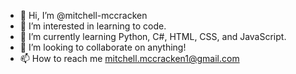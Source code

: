 - 👋 Hi, I’m @mitchell-mccracken
- 👀 I’m interested in learning to code.
- 🌱 I’m currently learning Python, C#, HTML, CSS, and JavaScript.
- 💞️ I’m looking to collaborate on anything!
- 📫 How to reach me mitchell.mccracken1@gmail.com

<!---
mitchell-mccracken/mitchell-mccracken is a ✨ special ✨ repository because its `README.md` (this file) appears on your GitHub profile.
You can click the Preview link to take a look at your changes.
--->
